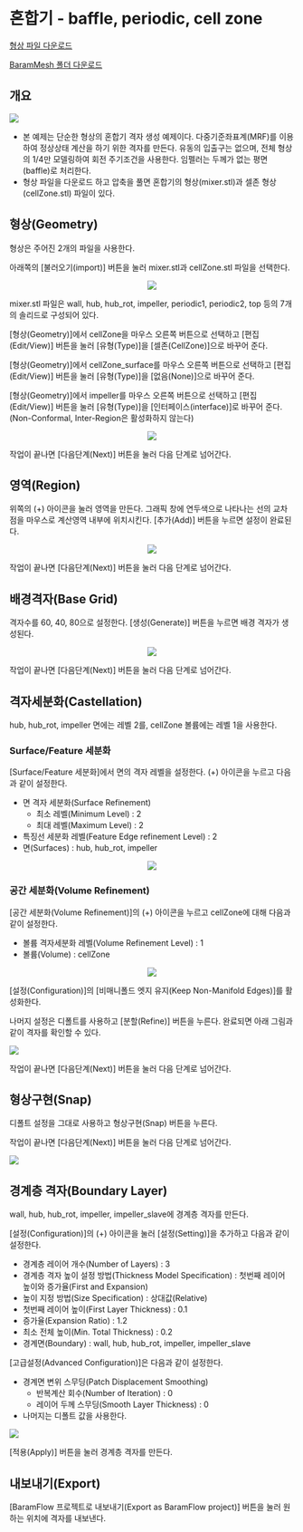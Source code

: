 # 혼합기 - baffle, periodic, cell zone

[형상 파일 다운로드](https://drive.google.com/file/d/1K_DUBphQi3Xqhy7E7dTtYR-s_D46DmZQ/view?usp=sharing) 

[BaramMesh 폴더 다운로드](https://drive.google.com/file/d/1IX5tscEZjO3u0pbtilcwwPb9--RIZzYS/view?usp=sharing)

## 개요 

[![](https://github.com/nextfoam/baram-pages/raw/main/screenshots/mixer/intro.png)](https://github.com/nextfoam/baram-pages/raw/main/screenshots/mixer/intro.png)

* 본 예제는 단순한 형상의 혼합기 격자 생성 예제이다. 다중기준좌표계(MRF)를 이용하여 정상상태 계산을 하기 위한 격자를 만든다. 유동의 입출구는 없으며, 전체 형상의 1/4만 모델링하여 회전 주기조건을 사용한다. 임펠러는 두께가 없는 평면(baffle)로 처리한다.
* 형상 파일을 다운로드 하고 압축을 풀면 혼합기의 형상(mixer.stl)과 셀존 형상(cellZone.stl) 파일이 있다. 

## 형상(Geometry)

형상은 주어진 2개의 파일을 사용한다. 

아래쪽의 [불러오기(import)] 버튼을 눌러 mixer.stl과 cellZone.stl 파일을 선택한다.

<p align='center'>
    <img src="https://github.com/nextfoam/baram-pages/raw/main/screenshots/mesh/mixer/importSTL.png"  >
    <br> 
</p>

mixer.stl 파일은 wall, hub, hub_rot, impeller, periodic1, periodic2, top 등의 7개의 솔리드로 구성되어 있다. 

[형상(Geometry)]에서 cellZone을 마우스 오른쪽 버튼으로 선택하고 [편집(Edit/View)] 버튼을 눌러 [유형(Type)]을 [셀존(CellZone)]으로 바꾸어 준다.

[형상(Geometry)]에서 cellZone_surface를 마우스 오른쪽 버튼으로 선택하고 [편집(Edit/View)] 버튼을 눌러 [유형(Type)]을 [없음(None)]으로 바꾸어 준다.

[형상(Geometry)]에서 impeller를 마우스 오른쪽 버튼으로 선택하고 [편집(Edit/View)] 버튼을 눌러 [유형(Type)]을 [인터페이스(interface)]로 바꾸어 준다.(Non-Conformal, Inter-Region은 활성화하지 않는다)

<p align='center'>
    <img src="https://github.com/nextfoam/baram-pages/raw/main/screenshots/mesh/mixer/geom.png"  >
    <br> 
</p>


작업이 끝나면 [다음단계(Next)] 버튼을 눌러 다음 단계로 넘어간다.

<!-------------------------------------------------------------------------------------------------->
## 영역(Region)

위쪽의 (+) 아이콘을 눌러 영역을 만든다. 그래픽 창에 연두색으로 나타나는 선의 교차점을 마우스로 계산영역 내부에 위치시킨다. [추가(Add)] 버튼을 누르면 설정이 완료된다.

<p align='center'>
    <img src="https://github.com/nextfoam/baram-pages/raw/main/screenshots/mesh/mixer/region.png"  >
    <br> 
</p>

작업이 끝나면 [다음단계(Next)] 버튼을 눌러 다음 단계로 넘어간다.

<!-------------------------------------------------------------------------------------------------->
## 배경격자(Base Grid)

격자수를 60, 40, 80으로 설정한다. [생성(Generate)] 버튼을 누르면 배경 격자가 생성된다.

<p align='center'>
    <img src="https://github.com/nextfoam/baram-pages/raw/main/screenshots/mesh/mixer/baseGrid.png"  >
    <br> 
</p>

작업이 끝나면 [다음단계(Next)] 버튼을 눌러 다음 단계로 넘어간다.

<!-------------------------------------------------------------------------------------------------->
## 격자세분화(Castellation)

hub, hub_rot, impeller 면에는 레벨 2를, cellZone 볼륨에는 레벨 1을 사용한다.

### Surface/Feature 세분화

[Surface/Feature 세분화]에서 면의 격자 레벨을 설정한다. (+) 아이콘을 누르고 다음과 같이 설정한다.

+ 면 격자 세분화(Surface Refinement)
    + 최소 레벨(Minimum Level) : 2
    + 최대 레벨(Maximum Level) : 2
+ 특징선 세분화 레벨(Feature Edge refinement Level) : 2
+ 면(Surfaces) : hub, hub\_rot, impeller

<p align='center'>
    <img src="https://github.com/nextfoam/baram-pages/raw/main/screenshots/mesh/mixer/surfaceRefine.png"  >
    <br> 
</p>


### 공간 세분화(Volume Refinement)

[공간 세분화(Volume Refinement)]의 (+) 아이콘을 누르고 cellZone에 대해 다음과 같이 설정한다. 

+ 볼륨 격자세분화 레벨(Volume Refinement Level) : 1
+ 볼륨(Volume) : cellZone

<p align='center'>
    <img src="https://github.com/nextfoam/baram-pages/raw/main/screenshots/mesh/mixer/volumeRefine.png"  >
    <br> 
</p>

[설정(Configuration)]의 [비매니폴드 엣지 유지(Keep Non-Manifold Edges)]를 활성화한다.

나머지 설정은 디폴트를 사용하고 [분할(Refine)] 버튼을 누른다. 완료되면 아래 그림과 같이 격자를 확인할 수 있다.

[![](https://github.com/nextfoam/baram-pages/raw/main/screenshots/mesh/mixer/refineResult.png "")](https://github.com/nextfoam/baram-pages/raw/main/screenshots/mesh/mixer/refineResult.png)


작업이 끝나면 [다음단계(Next)] 버튼을 눌러 다음 단계로 넘어간다.

<!-------------------------------------------------------------------------------------------------->
## 형상구현(Snap)

디폴트 설정을 그대로 사용하고 형상구현(Snap) 버튼을 누른다.

작업이 끝나면 [다음단계(Next)] 버튼을 눌러 다음 단계로 넘어간다.

[![](https://github.com/nextfoam/baram-pages/raw/main/screenshots/mesh/mixer/snap.png "")](https://github.com/nextfoam/baram-pages/raw/main/screenshots/mesh/mixer/snap.png)

<!-------------------------------------------------------------------------------------------------->
## 경계층 격자(Boundary Layer)

wall, hub, hub_rot, impeller, impeller_slave에 경계층 격자를 만든다. 

[설정(Configuration)]의 (+) 아이콘을 눌러 [설정(Setting)]을 추가하고 다음과 같이 설정한다.

+ 경계층 레이어 개수(Number of Layers) : 3
+ 경계층 격자 높이 설정 방법(Thickness Model Specification) : 첫번째 레이어 높이와 증가율(First and Expansion)
+ 높이 지정 방법(Size Specification) : 상대값(Relative)
+ 첫번째 레이어 높이(First Layer Thickness) : 0.1
+ 증가율(Expansion Ratio) : 1.2
+ 최소 전체 높이(Min. Total Thickness) : 0.2
+ 경계면(Boundary) : wall, hub, hub\_rot, impeller, impeller\_slave

[고급설정(Advanced Configuration)]은 다음과 같이 설정한다.

+ 경계면 변위 스무딩(Patch Displacement Smoothing)
    + 반복계산 회수(Number of Iteration) : 0
    + 레이어 두께 스무딩(Smooth Layer Thickness) : 0 
+ 나머지는 디폴트 값을 사용한다.

[![](https://github.com/nextfoam/baram-pages/raw/main/screenshots/mesh/mixer/layer.png "")](https://github.com/nextfoam/baram-pages/raw/main/screenshots/mesh/mixer/layer.png)

[적용(Apply)] 버튼을 눌러 경계층 격자를 만든다.

<!-------------------------------------------------------------------------------------------------->
## 내보내기(Export)

[BaramFlow 프로젝트로 내보내기(Export as BaramFlow project)] 버튼을 눌러 원하는 위치에 격자를 내보낸다.
